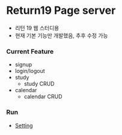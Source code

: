 # Return19 Page server
* 리턴 19 웹 스터디용
* 현재 기본 기능만 개발했음, 추후 수정 가능


### Current Feature
* signup
* login/logout
* study
  * study CRUD
* calendar
  * calendar CRUD
### Run
* [Setting]()

